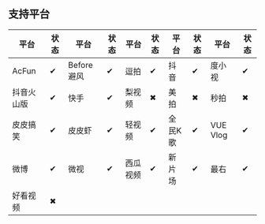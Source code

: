 ## 支持平台

| 平台       | 状态 | 平台       | 状态 | 平台     | 状态 | 平台    | 状态 | 平台     | 状态 |
| ---------- | ---- | ---------- | ---- | -------- | ---- | ------- | ---- | -------- | ---- |
| AcFun      | ✔    | Before避风 | ✔    | 逗拍     | ✔    | 抖音    | ✔    | 度小视   | ✔    |
| 抖音火山版 | ✔    | 快手       | ✔    | 梨视频   | ✖    | 美拍    | ✖    | 秒拍     | ✖    |
| 皮皮搞笑   | ✔    | 皮皮虾     | ✔    | 轻视频   | ✔    | 全民K歌 | ✔    | VUE Vlog | ✔    |
| 微博       | ✔    | 微视       | ✔    | 西瓜视频 | ✔    | 新片场  | ✔    | 最右     | ✔    |
| 好看视频   | ✖    |            |      |          |      |         |      |          |      |